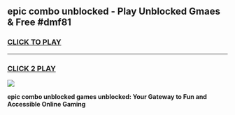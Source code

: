 
## epic combo unblocked - Play Unblocked Gmaes & Free #dmf81
<h3>
<a href="https://news.freeplayer.one?title=epic_combo_unblocked&ref=24F">CLICK TO PLAY</a></h3>
<hr>

<h3>
<a href="https://news.freeplayer.one?title=epic_combo_unblocked&ref=24F">CLICK 2 PLAY</a>
  
</h3>

<a href="https://news.freeplayer.one?title=epic_combo_unblocked&ref=24F/"><img src="https://clearcache.store/games.png"></a>


**epic combo unblocked games unblocked: Your Gateway to Fun and Accessible Online Gaming**

